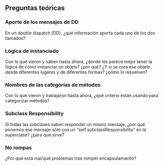 ## Preguntas teóricas

### Aporte de los mensajes de DD
En un double dispatch (DD), ¿qué información aporta cada uno de los dos llamados?

### Lógica de instanciado
Con lo que vieron y saben hasta ahora, ¿donde les parece mejor tener la lógica de cómo instanciar un objeto? ¿por qué? ¿Y si se crea ese objeto desde diferentes lugares y de diferentes formas? ¿cómo lo resuelven?

### Nombres de las categorías de métodos
Con lo que vieron y trabajaron hasta ahora, ¿qué criterio están usando para categorizar métodos?

### Subclass Responsibility
Si todas las subclases saben responder un mismo mensaje, ¿por qué ponemos ese mensaje sólo con un “self subclassResponsibility” en la superclase? ¿para qué sirve?

### No rompas
¿Por qué está mal/qué problemas trae romper encapsulamiento?
